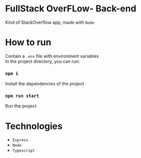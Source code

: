 # FullStack OverFLow- Back-end

Kind of StackOverflow app, made with `Node`

# How to run 

Contain a `.env` file with environment variables\
In the project directory, you can run:

### `npm i`

Install the dependencies of the project

### `npm run start`

Run the project

# Technologies

- `Express`
- `Node`
- `Typescript`